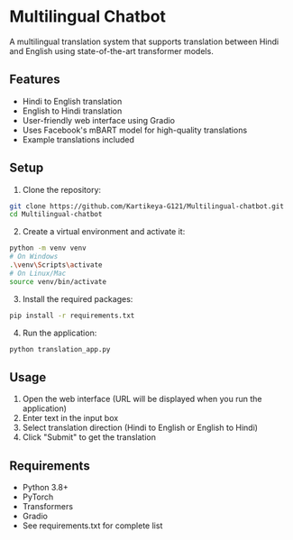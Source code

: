 # Multilingual Chatbot

A multilingual translation system that supports translation between Hindi and English using state-of-the-art transformer models.

## Features

- Hindi to English translation
- English to Hindi translation
- User-friendly web interface using Gradio
- Uses Facebook's mBART model for high-quality translations
- Example translations included

## Setup

1. Clone the repository:
```bash
git clone https://github.com/Kartikeya-G121/Multilingual-chatbot.git
cd Multilingual-chatbot
```

2. Create a virtual environment and activate it:
```bash
python -m venv venv
# On Windows
.\venv\Scripts\activate
# On Linux/Mac
source venv/bin/activate
```

3. Install the required packages:
```bash
pip install -r requirements.txt
```

4. Run the application:
```bash
python translation_app.py
```

## Usage

1. Open the web interface (URL will be displayed when you run the application)
2. Enter text in the input box
3. Select translation direction (Hindi to English or English to Hindi)
4. Click "Submit" to get the translation

## Requirements

- Python 3.8+
- PyTorch
- Transformers
- Gradio
- See requirements.txt for complete list 